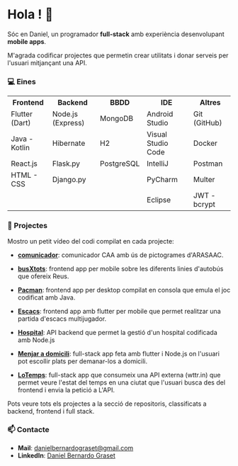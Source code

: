 # Hola ! 👋

Sóc en Daniel, un programador **full-stack** amb experiència desenvolupant **mobile apps**.  

M'agrada codificar projectes que permetin crear utilitats i donar serveis per l'usuari mitjançant una API.

### 💻 Eines

<table>
  <tr>
    <th><strong>Frontend</strong></th>
    <th><strong>Backend</strong></th>
    <th><strong>BBDD</strong></th>
    <th><strong>IDE</strong></th>
    <th><strong>Altres</strong></th>
  </tr>
  <tr>
    <td>Flutter (Dart)</td>
    <td>Node.js (Express)</td>
    <td>MongoDB</td>
    <td>Android Studio</td>
    <td>Git (GitHub)</td>
  </tr>
  <tr>
    <td>Java - Kotlin</td>
    <td>Hibernate</td>
    <td>H2</td>
    <td>Visual Studio Code</td>
    <td>Docker</td>
  </tr>
  <tr>
    <td>React.js</td>
    <td>Flask.py</td>
    <td>PostgreSQL</td>
    <td>IntelliJ</td>
    <td>Postman</td>
  </tr>
  <tr>
    <td>HTML - CSS</td>
    <td>Django.py</td>
    <td></td>
    <td>PyCharm</td>
    <td>Multer</td>
  </tr>  
  <tr>
    <td></td>
    <td></td>
    <td></td>
    <td>Eclipse</td>
    <td>JWT - bcrypt</td>
  </tr>
</table>


### 🚀 Projectes

Mostro un petit vídeo del codi compilat en cada projecte:


 
- **[comunicador](https://github.com/db110513/fullstack/blob/main/flutterConsumeAPI/comunicador/readme.md)**: comunicador CAA amb ús de pictogrames d'ARASAAC.

- **[busXtots](https://github.com/db110513/frontend/tree/main/flutter/busXtots)**: frontend app per mobile sobre les diferents linies d'autobús que ofereix Reus.

- **[Pacman](https://github.com/db110513/frontend/tree/main/java/jocs/jocs2D/pacman)**: frontend app per desktop compilat en consola que emula el joc codificat amb Java.
 
- **[Escacs](https://github.com/db110513/frontend/tree/main/flutter/escacs)**: frontend app amb flutter per mobile que permet realitzar una partida d'escacs multijugador.

- **[Hospital](https://github.com/db110513/backend/tree/main/APIs/.js/Node.js/hospital)**: API backend que permet la gestió d'un hospital codificada amb Node.js

- **[Menjar a domicili](https://github.com/db110513/fullstack/tree/main/flutterNode.js/compraMenjar)**: full-stack app feta amb flutter i Node.js on l'usuari pot escollir plats per demanar-los a domicili.

- **[LoTemps](https://github.com/db110513/fullstack/tree/main/flutterNode.js/loTemps)**: full-stack app que consumeix una API externa (wttr.in) que permet veure l'estat del temps en una ciutat que l'usuari busca des del frontend i envia la petició a L'API.


Pots veure tots els projectes a la secció de repositoris, classificats a backend, frontend i full stack.

### 📫 Contacte

- **Mail**: danielbernardograset@gmail.com
- **LinkedIn**: [Daniel Bernardo Graset](https://www.linkedin.com/in/daniel-bernardo-graset-37b36827b/)
